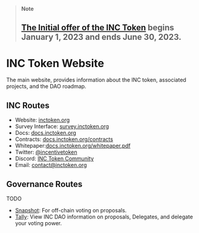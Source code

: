 > **Note**
> ## [The Initial offer of the INC Token](https://survey.inctoken.org/token-sale) begins January 1, 2023 and ends June 30, 2023.

# INC Token Website

The main website, provides information about the INC token, associated projects, and the DAO roadmap.

## INC Routes

- Website: [inctoken.org](https://inctoken.org)
- Survey Interface: [survey.inctoken.org](https://survey.inctoken.org)
- Docs: [docs.inctoken.org](https://docs.inctoken.org)
- Contracts: [docs.inctoken.org/contracts](https://docs.inctoken.org/contracts)
- Whitepaper:[docs.inctoken.org/whitepaper.pdf](https://docs.inctoken.org/whitepaper.pdf)
- Twitter: [@incentivetoken](https://twitter.com/incentivetoken)
- Discord: [INC Token Community](https://discord.com/invite/fFzDHMKhcN)
- Email: [contact@inctoken.org](mailto:contact@inctoken.org)

## Governance Routes

TODO
- [Snapshot](https://snapshot.org/#/XXXXXX): For off-chain voting on proposals.
- [Tally](https://www.tally.xyz/governance/XXXXXX): View INC DAO information on proposals, Delegates, and delegate your voting power.
